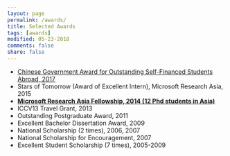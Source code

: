 ```yaml
---
layout: page
permalink: /awards/
title: Selected Awards
tags: [awards]
modified: 05-23-2018
comments: false
share: false
---
```

<ul>
  <li> <a href="http://www.edusg.org.cn/publish/portal50/tab3369/info135858.htm/" target="_blank">Chinese Government Award for Outstanding Self-Financed Students Abroad, 2017</a></li>
  <li>Stars of Tomorrow (Award of Excellent Intern), Microsoft Research Asia, 2015</li>
  <li><a href="https://www.microsoft.com/en-us/research/academic-program/fellowships-microsoft-research-asia/" target="_blank"><b>Microsoft Research Asia Fellowship, 2014 (12 Phd students in Asia)</b></a></li>
  <li>ICCV13 Travel Grant, 2013</li>
  <li>Outstanding Postgraduate Award, 2011</li>
  <li>Excellent Bachelor Dissertation Award, 2009</li>
  <li>National Scholarship (2 times), 2006, 2007</li>
  <li>National Scholarship for Encouragement, 2007</li>
  <li>Excellent Student Scholarship (7 times), 2005-2009</li>
</ul>
